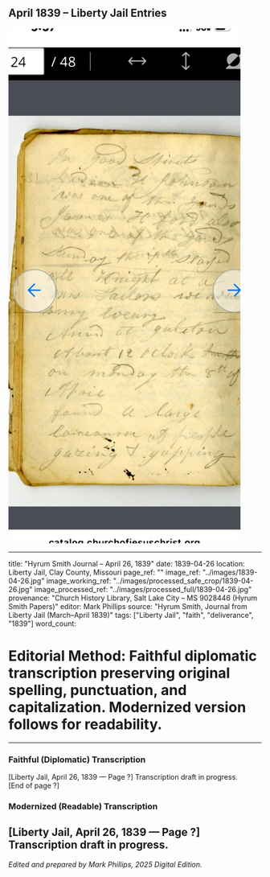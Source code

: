 ## April 1839 – Liberty Jail Entries

![Manuscript page thumbnail](../images/1839-04-26.jpg)

---
title: "Hyrum Smith Journal – April 26, 1839"
date: 1839-04-26
location: Liberty Jail, Clay County, Missouri
page_ref: ""
image_ref: "../images/1839-04-26.jpg"
image_working_ref: "../images/processed_safe_crop/1839-04-26.jpg"
image_processed_ref: "../images/processed_full/1839-04-26.jpg"
provenance: "Church History Library, Salt Lake City – MS 9028446 (Hyrum Smith Papers)"
editor: Mark Phillips
source: "Hyrum Smith, Journal from Liberty Jail (March–April 1839)"
tags: ["Liberty Jail", "faith", "deliverance", "1839"]
word_count:
# Editorial Method: Faithful diplomatic transcription preserving original spelling, punctuation, and capitalization. Modernized version follows for readability.
---

### Faithful (Diplomatic) Transcription
[Liberty Jail, April 26, 1839 — Page ?]
Transcription draft in progress.  
[End of page ?]

### Modernized (Readable) Transcription
[Liberty Jail, April 26, 1839 — Page ?]  
Transcription draft in progress.
---
*Edited and prepared by Mark Phillips, 2025 Digital Edition.*
